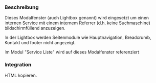 ### Beschreibung
Dieses Modalfenster (auch Lightbox genannt) wird eingesetzt um einen internen Service mit einem internem Referrer (d.h. keine Suchmaschine) bildschirmfüllend anzuzeigen. 

In der Lightbox werden Seitenmodule wie Hauptnavigation, Breadcrumb, Kontakt und footer nicht angezeigt.

Im Modul "Service Liste" wird auf dieses Modalfenster referenziert

### Integration

HTML kopieren.
